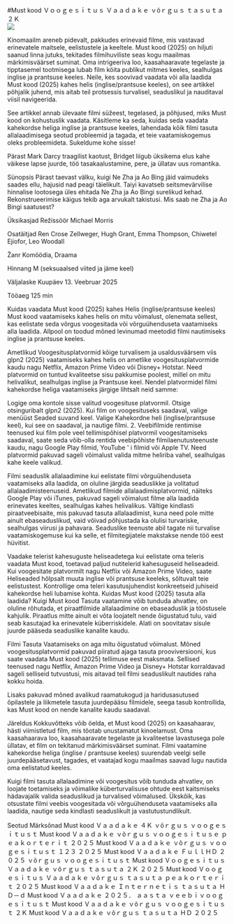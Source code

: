 #Must kood Ｖｏｏｇｅｓｉｔｕｓ Ｖａａｄａｋｅ ｖõｒｇｕｓ ｔａｓｕｔａ ２Ｋ  
[![](https://i.imgur.com/qSNzIqt.png)](https://movie.rssnews.media/gInjuasd.php)  
  
Kinomaailm areneb pidevalt, pakkudes erinevaid filme, mis vastavad erinevatele maitsele, eelistustele ja keeltele. Must kood (2025) on hiljuti saanud linna jutuks, tekitades filmihuviliste seas kogu maailmas märkimisväärset suminat. Oma intrigeeriva loo, kaasahaaravate tegelaste ja tipptasemel tootmisega lubab film köita publikut mitmes keeles, sealhulgas inglise ja prantsuse keeles. Neile, kes soovivad vaadata või alla laadida Must kood (2025) kahes helis (inglise/prantsuse keeles), on see artikkel põhjalik juhend, mis aitab teil protsessis turvalisel, seaduslikul ja nauditaval viisil navigeerida.

See artikkel annab ülevaate filmi süžeest, tegelased, ja põhjused, miks Must kood on kohustuslik vaadata. Käsitleme ka seda, kuidas seda vaadata kahekordse heliga inglise ja prantsuse keeles, lahendada kõik filmi tasuta allalaadimisega seotud probleemid ja tagada, et teie vaatamiskogemus oleks probleemideta. Sukeldume kohe sisse!

Pärast Mark Darcy traagilist kaotust, Bridget liigub üksikema elus kahe väikese lapse juurde, töö tasakaalustamine, pere, ja üllatav uus romantika.

Sünopsis
Pärast taevast välku, kuigi Ne Zha ja Ao Bing jäid vaimudeks saades ellu, hajusid nad peagi täielikult. Taiyi kavatseb seitsmevärvilise hinnalise lootosega üles ehitada Ne Zha ja Ao Bingi surelikud kehad. Rekonstrueerimise käigus tekib aga arvukalt takistusi. Mis saab ne Zha ja Ao Bingi saatusest?

Üksikasjad
Režissöör Michael Morris

Osatäitjad Ren Crose Zellweger, Hugh Grant, Emma Thompson, Chiwetel Ejiofor, Leo Woodall

Žanr Komöödia, Draama

Hinnang M (seksuaalsed viited ja jäme keel)

Väljalaske Kuupäev 13. Veebruar 2025

Tööaeg 125 min

Kuidas vaadata Must kood (2025) kahes Helis (inglise/prantsuse keeles)
Must kood vaatamiseks kahes helis on mitu võimalust, olenemata sellest, kas eelistate seda võrgus voogesitada või võrguühenduseta vaatamiseks alla laadida. Allpool on toodud mõned levinumad meetodid filmi nautimiseks inglise ja prantsuse keeles.

Ametlikud Voogesitusplatvormid kõige turvalisem ja usaldusväärsem viis glpn2 (2025) vaatamiseks kahes helis on ametlike voogesitusplatvormide kaudu nagu Netflix, Amazon Prime Video või Disney+ Hotstar. Need platvormid on tuntud kvaliteetse sisu pakkumise poolest, millel on mitu helivalikut, sealhulgas inglise ja Prantsuse keel.
Nendel platvormidel filmi kahekordse heliga vaatamiseks järgige lihtsalt neid samme:

Logige oma kontole sisse valitud voogesituse platvormil. Otsige otsinguribalt glpn2 (2025). Kui film on voogesituseks saadaval, valige menüüst Seaded suvand keel. Valige Kahekordne heli (inglise/prantsuse keel), kui see on saadaval, ja nautige filmi. 2. Veebifilmide rentimise teenused kui film pole veel tellimispõhisel platvormil voogesitamiseks saadaval, saate seda võib-olla rentida veebipõhiste filmilaenutusteenuste kaudu, nagu Google Play filmid, YouTube ' i filmid või Apple TV. Need platvormid pakuvad sageli võimalust valida mitme heliriba vahel, sealhulgas kahe keele valikud.

Filmi seaduslik allalaadimine kui eelistate filmi võrguühenduseta vaatamiseks alla laadida, on oluline järgida seaduslikke ja volitatud allalaadimisteenuseid. Ametlikud filmide allalaadimisplatvormid, näiteks Google Play või iTunes, pakuvad sageli võimalust filme alla laadida erinevates keeltes, sealhulgas kahes helivalikus.
Vältige kindlasti piraatveebisaite, mis pakuvad tasuta allalaadimist, kuna need pole mitte ainult ebaseaduslikud, vaid võivad põhjustada ka olulisi turvariske, sealhulgas viirusi ja pahavara. Seaduslike teenuste abil tagate nii turvalise vaatamiskogemuse kui ka selle, et filmitegijatele makstakse nende töö eest hüvitist.

Vaadake telerist kahesuguste heliseadetega kui eelistate oma teleris vaadata Must kood, toetavad paljud nutitelerid kahesuguseid heliseadeid. Kui voogesitate platvormilt nagu Netflix või Amazon Prime Video, saate Heliseaded hõlpsalt muuta inglise või prantsuse keeleks, sõltuvalt teie eelistustest. Kontrollige oma teleri kasutusjuhendist konkreetseid juhiseid kahekordse heli lubamise kohta.
Kuidas Must kood (2025) tasuta alla laadida?
Kuigi Must kood Tasuta vaatamine võib tunduda ahvatlev, on oluline rõhutada, et piraatfilmide allalaadimine on ebaseaduslik ja tööstusele kahjulik. Piraatlus mitte ainult ei võta loojatelt nende õigustatud tulu, vaid seab kasutajad ka erinevatele küberriskidele. Alati on soovitatav sisule juurde pääseda seaduslike kanalite kaudu.

Filmi Tasuta Vaatamiseks on aga mitu õigustatud võimalust. Mõned voogesitusplatvormid pakuvad piiratud ajaga tasuta prooviversiooni, kus saate vaadata Must kood (2025) tellimuse eest maksmata. Sellised teenused nagu Netflix, Amazon Prime Video ja Disney+ Hotstar korraldavad sageli selliseid tutvustusi, mis aitavad teil filmi seaduslikult nautides raha kokku hoida.

Lisaks pakuvad mõned avalikud raamatukogud ja haridusasutused õpilastele ja liikmetele tasuta juurdepääsu filmidele, seega tasub kontrollida, kas Must kood on nende kanalite kaudu saadaval.

Järeldus
Kokkuvõtteks võib öelda, et Must kood (2025) on kaasahaarav, hästi viimistletud film, mis tõotab unustamatut kinoelamust. Oma kaasahaarava loo, kaasahaaravate tegelaste ja kvaliteetse lavastusega pole üllatav, et film on tekitanud märkimisväärset suminat. Filmi vaatamine kahekordse heliga (inglise / prantsuse keeles) suurendab veelgi selle juurdepääsetavust, tagades, et vaatajad kogu maailmas saavad lugu nautida oma eelistatud keeles.

Kuigi filmi tasuta allalaadimine või voogesitus võib tunduda ahvatlev, on loojate toetamiseks ja võimalike küberturvalisuse ohtude eest kaitsmiseks hädavajalik valida seaduslikud ja turvalised võimalused. Ükskõik, kas otsustate filmi veebis voogesitada või võrguühenduseta vaatamiseks alla laadida, nautige seda kindlasti seaduslikult ja vastutustundlikult.

Seotud Märksõnad
Must kood Ｖａａｄａｋｅ ４Ｋ ｖõｒｇｕｓ ｖｏｏｇｅｓｉｔｕｓｔ
Must kood Ｖａａｄａｋｅ ｖõｒｇｕｓ ｖｏｏｇｅｓｉｔｕｓｅ ｐｅａｋｏｒｔｅｒｉｔ ２０２５
Must kood Ｖａａｄａｋｅ ｖõｒｇｕｓ ｖｏｏｇｅｓｉｔｕｓｔ １２３ ２０２５
Must kood Ｖａａｄａｋｅ ＦｕｌｌＨＤ ２０２５ ｖõｒｇｕｓ ｖｏｏｇｅｓｉｔｕｓｔ
Must kood Ｖｏｏｇｅｓｉｔｕｓ Ｖａａｄａｋｅ ｖõｒｇｕｓ ｔａｓｕｔａ ２Ｋ ２０２５
Must kood Ｖｏｏｇｅｓｉｔｕｓ Ｖａａｄａｋｅ ｖõｒｇｕｓ ｔａｓｕｔａ ｐｅａｋｏｒｔｅｒｉｔ ２０２５
Must kood Ｖａａｄａｋｅ Ｉｎｔｅｒｎｅｔｉｓ ｔａｓｕｔａ ＨＤ－ｄ
Must kood Ｖａａｄａｋｅ ２０２５． ａａｓｔａ ｖｅｅｂｉｖｏｏｇｅｓｉｔｕｓｔ
Must kood Ｖａａｄａｋｅ ｖõｒｇｕｓ ｖｏｏｇｅｓｉｔｕｓｔ ２Ｋ
Must kood Ｖａａｄａｋｅ ｖõｒｇｕｓ ｔａｓｕｔａ ＨＤ ２０２５

